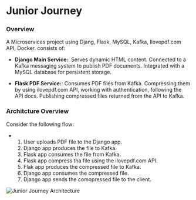 # Junior Journey

### Overview
A Microservices project using Djang, Flask, MySQL, Kafka, Ilovepdf.com API, Docker.
consists of:
- **Django Main Service:**:
  Serves dynamic HTML content.
  Connected to a Kafka messaging system to publish PDF documents.
  Integrated with a MySQL database for persistent storage.

- **Flask PDF Service:**:
  Consumes PDF files from Kafka.
  Compressing them by using ilovepdf.com API, working with authentication, following the API docs.
  Publishing compressed files returned from the API to Kafka.


### Architcture Overview
Consider the following flow:
- 1. User uploads PDF file to the Django app.
  2. Django app produces the file to Kafka.
  3. Flask app consumes the file from Kafka.
  4. Flask app compress tha file using the ilovepdf.com API.
  5. Flak app produces the compressed file to Kafka.
  6. Django app consumes the compressed file.
  7. Django app sends the comopressed file to the client.
     
![Junior Journey Architecture](https://github.com/guykomash/junior-journey/assets/128089503/d749e54d-f9b1-45bd-92ac-9167c95d839d)
